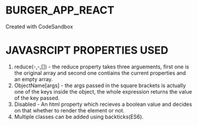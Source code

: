 # BURGER_APP_REACT

Created with CodeSandbox

# JAVASRCIPT PROPERTIES USED

1. reduce(-,-,[]) - the reduce property takes three arguements, first one is the original array and second one contiains the current properties and an empty array.
2. ObjectName[args] - the args passed in the square brackets is actually one of the keys inside the object, the whole expression returns the value of the key passed.
3. Disabled - An html property which recieves a boolean value and decides on that whether to render the element or not.
4. Multiple classes can be added using backticks(ES6).

